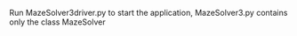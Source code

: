 Run MazeSolver3driver.py to start the application, MazeSolver3.py contains only the class MazeSolver
